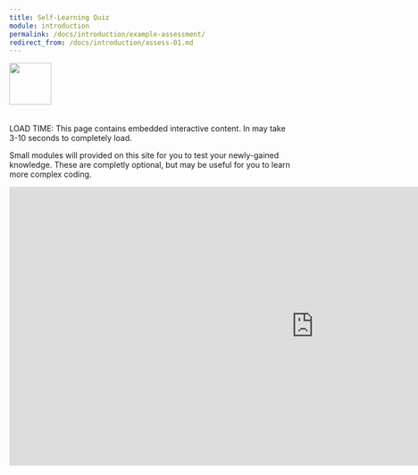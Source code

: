 ```yaml
---
title: Self-Learning Quiz
module: introduction
permalink: /docs/introduction/example-assessment/
redirect_from: /docs/introduction/assess-01.md
---
```


<img src="./../../../img/arrow-divider.svg" style="width: 75px; border: none; margin: 0px 0 20px 0" />

<span class="label label-warning">LOAD TIME:</span> This page contains embedded interactive content. In may take 3-10 seconds to completely load.

Small modules will provided on this site for you to test your newly-gained knowledge. These are completly optional, but may be useful for you to learn more complex coding.

<iframe src="https://h5p.org/h5p/embed/173706" width="1090" height="500" frameborder="0" allowfullscreen="allowfullscreen"></iframe><script src="https://h5p.org/sites/all/modules/h5p/library/js/h5p-resizer.js" charset="UTF-8"></script>
